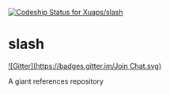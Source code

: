 [ ![Codeship Status for Xuaps/slash](https://codeship.com/projects/e562ab70-3eb6-0132-04ed-165c463f3e79/status?branch=master)](https://codeship.com/projects/43543)

# slash
[![Gitter](https://badges.gitter.im/Join Chat.svg)](https://gitter.im/Xuaps/slash?utm_source=badge&utm_medium=badge&utm_campaign=pr-badge&utm_content=badge)

A giant references repository
